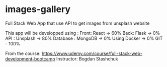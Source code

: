 # images-gallery

Full Stack Web App that use API to get images from unsplash website

This app will be developped using :
Front: React -> 60%
Back: Flask -> 0%
API : Unsplash -> 80%
Database : MongoDB -> 0%
Using Docker -> 0%
GIT - 100%

From the course: https://www.udemy.com/course/full-stack-web-development-bootcamp
Instructor: Bogdan Stashchuk
